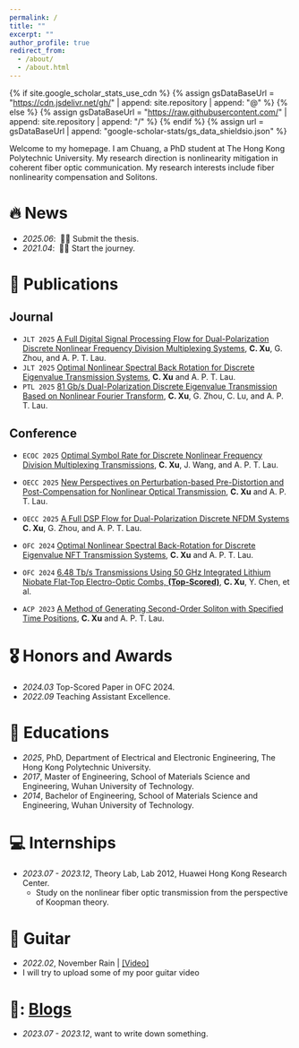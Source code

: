 ```yaml
---
permalink: /
title: ""
excerpt: ""
author_profile: true
redirect_from: 
  - /about/
  - /about.html
---
```


{% if site.google_scholar_stats_use_cdn %}
{% assign gsDataBaseUrl = "https://cdn.jsdelivr.net/gh/" | append: site.repository | append: "@" %}
{% else %}
{% assign gsDataBaseUrl = "https://raw.githubusercontent.com/" | append: site.repository | append: "/" %}
{% endif %}
{% assign url = gsDataBaseUrl | append: "google-scholar-stats/gs_data_shieldsio.json" %}

<span class='anchor' id='about-me'></span>

Welcome to my homepage. I am Chuang, a PhD student at The Hong Kong Polytechnic University. My research direction is nonlinearity mitigation in coherent fiber optic communication. My research interests include fiber nonlinearity compensation and Solitons.




# 🔥 News
- *2025.06*: &nbsp;🎉🎉 Submit the thesis. 
- *2021.04*: &nbsp;🎉🎉 Start the journey. 

# 📝 Publications 
<!--
<div class='paper-box'><div class='paper-box-image'><div><div class="badge">CVPR 2016</div><img src='images/500x300.png' alt="sym" width="100%"></div></div>
<div class='paper-box-text' markdown="1">
-->
## Journal
- ``JLT 2025`` [A Full Digital Signal Processing Flow for Dual-Polarization Discrete Nonlinear Frequency Division Multiplexing Systems](), **C. Xu**, G. Zhou, and A. P. T. Lau.
- ``JLT 2025`` [Optimal Nonlinear Spectral Back Rotation for Discrete Eigenvalue Transmission Systems](files/earlyaccessJLT3545375.pdf), **C. Xu** and A. P. T. Lau.
- ``PTL 2025`` [81 Gb/s Dual-Polarization Discrete Eigenvalue Transmission Based on Nonlinear Fourier Transform](), **C. Xu**, G. Zhou, C. Lu, and A. P. T. Lau.

<!-- 
- `AAAI 2024` [Emotion Rendering for Conversational Speech Synthesis with Heterogeneous Graph-Based Context Modeling](https://arxiv.org/abs/2312.11947), Rui Liu, Yifan Hu, **Yi Ren**, et al. [![](https://img.shields.io/github/stars/walker-hyf/ECSS?style=social&label=Code+Stars)](https://github.com/walker-hyf/ECSS)
- ``ICML 2023`` [Make-An-Audio: Text-To-Audio Generation with Prompt-Enhanced Diffusion Models](https://text-to-audio.github.io/paper.pdf), Rongjie Huang, Jiawei Huang, Dongchao Yang, **Yi Ren**, et al.
- ``ACL 2023`` [CLAPSpeech: Learning Prosody from Text Context with Contrastive Language-Audio Pre-Training](), Zhenhui Ye, Rongjie Huang, **Yi Ren**, et al.
-->

## Conference
- ``ECOC 2025`` [Optimal Symbol Rate for Discrete Nonlinear Frequency Division Multiplexing Transmissions](files%2Fdownload%20from%20the%20sysytem%20Optimal%20Symbol%20Rate%20for%20Discrete%20Nonlinear%20Frequency%20Division%20Multiplexing%20Transmissions.pdf), **C. Xu**, J. Wang, and A. P. T. Lau.
  
- ``OECC 2025`` [New Perspectives on Perturbation-based Pre-Distortion and Post-Compensation for Nonlinear Optical Transmission](files/OECC25_PD_PC20250309.pdf), **C. Xu** and A. P. T. Lau.

- ``OECC 2025`` [A Full DSP Flow for Dual-Polarization Discrete NFDM Systems](files/OECC25_DSP_NFDM0309.pdf) **C. Xu**, G. Zhou, and A. P. T. Lau.

- ``OFC 2024`` [Optimal Nonlinear Spectral Back-Rotation for Discrete Eigenvalue NFT Transmission Systems](files%2FOptimal%20Nonlinear%20Spectral%20Back-Rotation%20for%20Discrete%20Eigenvalue%20NFDM%20Transmission%20Systems.pdf), **C. Xu** and A. P. T. Lau.
   
- ``OFC 2024`` [6.48 Tb/s Transmissions Using 50 GHz Integrated Lithium Niobate Flat-Top Electro-Optic Combs, **(Top-Scored)**](files%2F6.48%20Tbps%20Transmissions%20Using%2050%20GHz%20Integrated%20Lithium%20Niobate%20Flat-Top%20Electro-Optic%20Combs.pdf), **C. Xu**, Y. Chen, et al.
     
- ``ACP 2023`` [A Method of Generating Second-Order Soliton with Specified Time Positions](files%2FA%20Method%20of%20Generating%20Second-Order%20Soliton%20with%20Specified%20Time%20Positions.pdf), **C. Xu** and A. P. T. Lau.


<!--  
- [**C. Xu**, G. Zhou, and A. P. T. Lau. “A Full Digital Signal Processing Flow for Dual-Polarization Discrete Nonlinear Frequency Division Multiplexing Systems,” Journal of Lightwave Technology, under review.]()

- [**C. Xu**, and A. P. T. Lau. “Optimal Nonlinear Spectral Back Rotation for Discrete Eigenvalue Transmission Systems,” Journal of Lightwave Technology, vol. 43, no. 11, pp. 5129-5139, 2025.](files/earlyaccessJLT3545375.pdf)

- [**C. Xu**, G. Zhou, C. Lu, and A. P. T. Lau. “81 Gb/s Dual-Polarization Discrete Eigenvalue Transmission Based on Nonlinear Fourier Transform,” IEEE Photonics Technology Letters vol. 35, no. 11, 617-620, 2023.]()

- [**C. Xu**, J. Wang, and A. P. T. Lau. “Optimal Symbol Rate for Discrete Nonlinear Frequency Division Multiplexing Transmissions,” European Conference on Optical Communication (ECOC), Copenhagen, Denmark, 2025.]
(files/download from the sysytem-Optimal Symbol Rate for Discrete Nonlinear Frequency Division Multiplexing Transmissions.pdf)

- [**C. Xu**, and A. P. T. Lau. “A Full DSP Flow for Dual-Polarization Discrete NFDM Systems,” Optoelectronics and Communications Conference (OECC), Sapporo, Japan, 2025.](files/OECC25_DSP_NFDM0309.pdf)

- [**C. Xu**, and A. P. T. Lau. “New Perspectives on Perturbation-based Pre-Distortion and Post-Compensation for Nonlinear Optical Transmission,” Optoelectronics and Communications Conference (OECC), Sapporo, Japan, 2025.]
(files/OECC25_PD_PC20250309.pdf)

- [**C. Xu**, and A. P. T. Lau. “Optimal Nonlinear Spectral Back-Rotation for Discrete Eigenvalue NFT Transmission Systems,” In 2024 Optical Fiber Communications Conference (OFC).](files/Optimal Nonlinear Spectral Back-Rotation for Discrete Eigenvalue NFDM Transmission Systems.pdf)

- [**C. Xu**, et al. “6.48 Tb/s Transmissions Using 50 GHz Integrated Lithium Niobate Flat-Top Electro-Optic Combs,” In 2024 Optical Fiber Communications Conference (OFC), Top-Scored.](files/6.48 Tbps Transmissions Using 50 GHz Integrated Lithium Niobate Flat-Top Electro-Optic Combs.pdf)

- [**C. Xu**, and A. P. T. Lau. “A Method of Generating Second-Order Soliton with Specified Time Positions,” In 2023 Asia Communications and Photonics Conference (ACP).](files/A Method of Generating Second-Order Soliton with Specified Time Positions.pdf)
-->




# 🎖 Honors and Awards
- *2024.03* Top-Scored Paper in OFC 2024. 
- *2022.09* Teaching Assistant Excellence. 

# 📖 Educations
- *2025*, PhD, Department of Electrical and Electronic Engineering, The Hong Kong Polytechnic University. 
- *2017*, Master of Engineering, School of Materials Science and Engineering, Wuhan University of Technology. 
- *2014*, Bachelor of Engineering, School of Materials Science and Engineering, Wuhan University of Technology.

<!--  
# 💬 Talks
- *2021.06*, Lorem ipsum dolor sit amet, consectetur adipiscing elit. Vivamus ornare aliquet ipsum, ac tempus justo dapibus sit amet. 
- *2021.03*, Lorem ipsum dolor sit amet, consectetur adipiscing elit. Vivamus ornare aliquet ipsum, ac tempus justo dapibus sit amet.  \| [\[video\]](https://github.com/)
-->
  
# 💻 Internships
- *2023.07 - 2023.12*, Theory Lab, Lab 2012, Huawei Hong Kong Research Center.
    - Study on the nonlinear fiber optic transmission from the perspective of Koopman theory.

# 🎸 Guitar
- *2022.02*, November Rain \| [\[Video\]](https://www.bilibili.com/video/BV1iE411875y/)
- I will try to upload some of my poor guitar video
 
# 💭: [Blogs](/blogs/)
- *2023.07 - 2023.12*, want to write down something.

